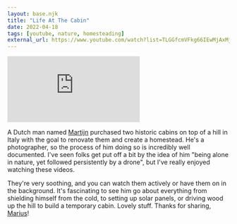 ```yaml
---
layout: base.njk
title: "Life At The Cabin"
date: 2022-04-18
tags: [youtube, nature, homesteading]
external_url: https://www.youtube.com/watch?list=TLGGfcmVFkg66IEwMjAxMjAyMw&v=eo8_5d9yGq4&ref=daniel.pizza
---
```


<div class="mt-7 relative w-full pb-[56.25%] overflow-hidden">
  <iframe
    class="absolute top-0 left-0 w-full h-full"
    src="https://www.youtube-nocookie.com/embed/eo8_5d9yGq4?si=c-HCtozODO8-y1Lh&amp;controls=0" 
    title="YouTube video player"
    frameborder="0"
    allow="accelerometer; autoplay; clipboard-write; encrypted-media; gyroscope; picture-in-picture; web-share"
    referrerpolicy="strict-origin-when-cross-origin"
    allowfullscreen>
  </iframe>
</div>

A Dutch man named [Martijn](https://twitter.com/martijndoolaard?ref=daniel.pizza "Martijn on Twitter") purchased two historic cabins on top of a hill in Italy with the goal to renovate them and create a homestead. He's a photographer, so the process of him doing so is incredibly well documented. I've seen folks get put off a bit by the idea of him "being alone in nature, yet followed persistently by a drone", but I've really enjoyed watching these videos.

They're very soothing, and you can watch them actively or have them on in the background. It's fascinating to see him go about everything from shielding himself from the cold, to setting up solar panels, or driving wood up the hill to build a temporary cabin. Lovely stuff. Thanks for sharing, [Marius](https://twitter.com/mariusfeldmann?ref=daniel.pizza "Marius on Twitter")!
